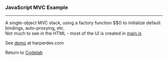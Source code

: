 ### JavaScript MVC Example
***

A single-object MVC stack, using a factory function $$() to initialize default bindings, auto-proxying, etc.<br>
Not much to see in the HTML - most of the UI is created in [main.js](./main.js)

See [demo](http://harperdev.com/code/agilityjs-mvc/) at harperdev.com

Return to [Codelab](https://github.com/michaeltharper/codelab)
